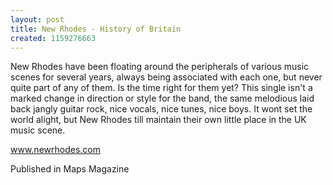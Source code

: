 ```yaml
---
layout: post
title: New Rhodes - History of Britain
created: 1159276663
---
```

New Rhodes have been floating around the peripherals of various music scenes for several years, always being associated with each one, but never quite part of any of them. Is the time right for them yet? This single isn't a marked change in direction or style for the band, the same melodious laid back jangly guitar rock, nice vocals, nice tunes, nice boys. It wont set the world alight, but New Rhodes till maintain their own little place in the UK music scene.

<a href='http://www.newrhodes.com' target='_blank'>www.newrhodes.com</a>


Published in Maps Magazine

